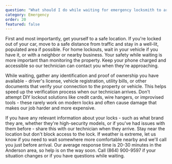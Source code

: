 ```yaml
---
question: "What should I do while waiting for emergency locksmith to arrive?"
category: Emergency
order: 20
featured: false
---
```


First and most importantly, get yourself to a safe location. If you're locked out of your car, move to a safe distance from traffic and stay in a well-lit, populated area if possible. For home lockouts, wait in your vehicle if you have it, or with a neighbor or nearby business. Your safety while waiting is more important than monitoring the property. Keep your phone charged and accessible so our technician can contact you when they're approaching.

While waiting, gather any identification and proof of ownership you have available - driver's license, vehicle registration, utility bills, or other documents that verify your connection to the property or vehicle. This helps speed up the verification process when our technician arrives. Don't attempt DIY lockout solutions like credit cards, wire hangers, or improvised tools - these rarely work on modern locks and often cause damage that makes our job harder and more expensive.

If you have any relevant information about your locks - such as what brand they are, whether they're high-security models, or if you've had issues with them before - share this with our technician when they arrive. Stay near the location but don't block access to the lock. If weather is extreme, let us know if you need to wait somewhere more comfortable nearby and we'll call you just before arrival. Our average response time is 20-30 minutes in the Anderson area, so help is on the way soon. Call (864) 900-9597 if your situation changes or if you have questions while waiting.
